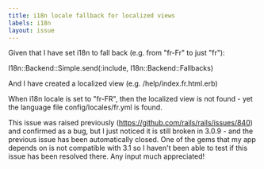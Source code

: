 ```yaml
---
title: i18n locale fallback for localized views
labels: i18n
layout: issue
---
```


Given that I have set i18n to fall back (e.g. from "fr-Fr" to just "fr"):

I18n::Backend::Simple.send(:include, I18n::Backend::Fallbacks)

And I have created a localized view (e.g. /help/index.fr.html.erb)

When i18n locale is set to "fr-FR", then the localized view is not found - yet the language file config/locales/fr.yml is found.

This issue was raised previously (https://github.com/rails/rails/issues/840) and confirmed as a bug, but I just noticed it is still broken in 3.0.9 - and the previous issue has been automatically closed. One of the gems that my app depends on is not compatible with 3.1 so I haven't been able to test if this issue has been resolved there. Any input much appreciated!  


